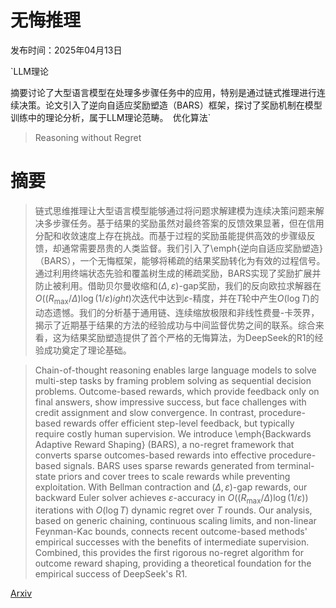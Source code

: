 # 无悔推理

发布时间：2025年04月13日

`LLM理论

摘要讨论了大型语言模型在处理多步骤任务中的应用，特别是通过链式推理进行连续决策。论文引入了逆向自适应奖励塑造（BARS）框架，探讨了奖励机制在模型训练中的理论分析，属于LLM理论范畴。` `优化算法`

> Reasoning without Regret

# 摘要

> 链式思维推理让大型语言模型能够通过将问题求解建模为连续决策问题来解决多步骤任务。基于结果的奖励虽然对最终答案的反馈效果显著，但在信用分配和收敛速度上存在挑战。而基于过程的奖励虽能提供高效的步骤级反馈，却通常需要昂贵的人类监督。我们引入了\emph{逆向自适应奖励塑造}（BARS），一个无悔框架，能够将稀疏的结果奖励转化为有效的过程信号。通过利用终端状态先验和覆盖树生成的稀疏奖励，BARS实现了奖励扩展并防止被利用。借助贝尔曼收缩和$(Δ, ε)$-gap奖励，我们的反向欧拉求解器在$O\left((R_{\max}/Δ)\log(1/ε)ight)$次迭代中达到$ε$-精度，并在$T$轮中产生$O(\log T)$的动态遗憾。我们的分析基于通用链、连续缩放极限和非线性费曼-卡茨界，揭示了近期基于结果的方法的经验成功与中间监督优势之间的联系。综合来看，这为结果奖励塑造提供了首个严格的无悔算法，为DeepSeek的R1的经验成功奠定了理论基础。

> Chain-of-thought reasoning enables large language models to solve multi-step tasks by framing problem solving as sequential decision problems. Outcome-based rewards, which provide feedback only on final answers, show impressive success, but face challenges with credit assignment and slow convergence. In contrast, procedure-based rewards offer efficient step-level feedback, but typically require costly human supervision. We introduce \emph{Backwards Adaptive Reward Shaping} (BARS), a no-regret framework that converts sparse outcomes-based rewards into effective procedure-based signals. BARS uses sparse rewards generated from terminal-state priors and cover trees to scale rewards while preventing exploitation. With Bellman contraction and $(Δ, ε)$-gap rewards, our backward Euler solver achieves $ε$-accuracy in $O\left((R_{\max}/Δ)\log(1/ε)\right)$ iterations with $O(\log T)$ dynamic regret over $T$ rounds. Our analysis, based on generic chaining, continuous scaling limits, and non-linear Feynman-Kac bounds, connects recent outcome-based methods' empirical successes with the benefits of intermediate supervision. Combined, this provides the first rigorous no-regret algorithm for outcome reward shaping, providing a theoretical foundation for the empirical success of DeepSeek's R1.

[Arxiv](https://arxiv.org/abs/2504.09777)